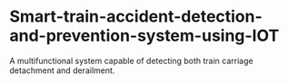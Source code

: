 # Smart-train-accident-detection-and-prevention-system-using-IOT
A multifunctional system capable of detecting both train carriage detachment and derailment.
